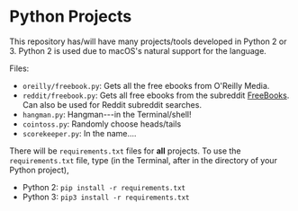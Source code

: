 # Python Projects

This repository has/will have many projects/tools developed in Python 2 or 3. Python 2 is used due to macOS's natural support for the language. 

Files:
- `oreilly/freebook.py`: Gets all the free ebooks from O'Reilly Media.
- `reddit/freebook.py`: Gets all free ebooks from the subreddit [FreeBooks](https://reddit.com/r/freebooks). Can also be used for Reddit subreddit searches.
- `hangman.py`: Hangman---in the Terminal/shell!
- `cointoss.py`: Randomly choose heads/tails
- `scorekeeper.py`: In the name....

There will be `requirements.txt` files for <b>all</b> projects.
To use the `requirements.txt` file, type (in the Terminal, after in the directory of your Python project), 
- Python 2: `pip install -r requirements.txt`
- Python 3: `pip3 install -r requirements.txt`
